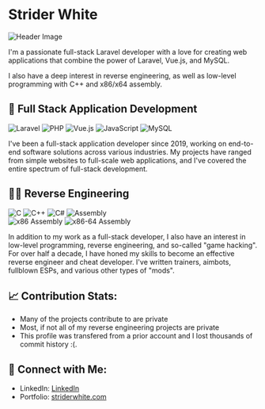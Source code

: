 # Strider White

![Header Image](https://media4.giphy.com/media/v1.Y2lkPTc5MGI3NjExbHM1dGwyZ21ocTN6bWoyaDVlMnpqNXFsOWE3YXk1cXgxZDF3aGg4NCZlcD12MV9pbnRlcm5hbF9naWZfYnlfaWQmY3Q9Zw/kPVTbiTORIopy/giphy.gif)

I'm a passionate full-stack Laravel developer with a love for creating web applications that combine the power of Laravel, Vue.js, and MySQL. 

I also have a deep interest in reverse engineering, as well as low-level programming with C++ and x86/x64 assembly.

## 🚀 Full Stack Application Development

![Laravel](https://img.shields.io/badge/Laravel-%23FF2D20.svg?style=for-the-badge&logo=laravel&logoColor=white)
![PHP](https://img.shields.io/badge/PHP-%23777BB4.svg?style=for-the-badge&logo=php&logoColor=white)
![Vue.js](https://img.shields.io/badge/Vue.js-%234FC08D.svg?style=for-the-badge&logo=vue.js&logoColor=white)
![JavaScript](https://img.shields.io/badge/JavaScript-%23F7DF1E.svg?style=for-the-badge&logo=javascript&logoColor=black)
![MySQL](https://img.shields.io/badge/MySQL-%234479A1.svg?style=for-the-badge&logo=mysql&logoColor=white)

I've been a full-stack application developer since 2019, working on end-to-end software solutions across various industries. My projects have ranged from simple websites to full-scale web applications, and I've covered the entire spectrum of full-stack development.

## 👨‍💻 Reverse Engineering

![C](https://img.shields.io/badge/C-%2300599C.svg?style=for-the-badge&logo=c&logoColor=white)
![C++](https://img.shields.io/badge/C++-%2300599C.svg?style=for-the-badge&logo=c%2B%2B&logoColor=white)
![C#](https://img.shields.io/badge/c%23-%23239120.svg?style=for-the-badge&logo=csharp&logoColor=white)
![Assembly](https://img.shields.io/badge/Assembly-%234CC61E.svg?style=for-the-badge&logo=assembly&logoColor=white)\
![x86 Assembly](https://img.shields.io/badge/x86%20Assembly-%230x66FF66.svg?style=for-the-badge&logo=assembly&logoColor=white)
![x86-64 Assembly](https://img.shields.io/badge/x86--64%20Assembly-%2300AA00.svg?style=for-the-badge&logo=assembly&logoColor=white)

In addition to my work as a full-stack developer, I also have an interest in low-level programming, reverse engineering, and so-called "game hacking". For over half a decade, I have honed my skills to become an effective reverse engineer and cheat developer. I've written trainers, aimbots, fullblown ESPs, and various other types of "mods".

## 📈 Contribution Stats:
- Many of the projects contribute to are private
- Most, if not all of my reverse engineering projects are private
- This profile was transfered from a prior account and I lost thousands of commit history :(.

## 🔗 Connect with Me:

- LinkedIn: [LinkedIn](https://www.linkedin.com/in/striderwhite/)
- Portfolio: [striderwhite.com](https://www.striderwhite.com)


